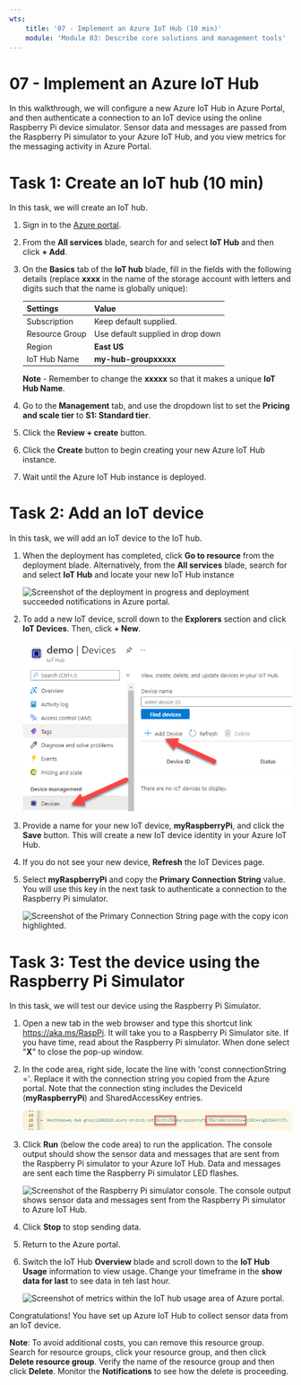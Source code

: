 ```yaml
---
wts:
    title: '07 - Implement an Azure IoT Hub (10 min)'
    module: 'Module 03: Describe core solutions and management tools'
---
```

# 07 - Implement an Azure IoT Hub

In this walkthrough, we will configure a new Azure IoT Hub in Azure Portal, and then authenticate a connection to an IoT device using the online Raspberry Pi device simulator. Sensor data and messages are passed from the Raspberry Pi simulator to your Azure IoT Hub, and you view metrics for the messaging activity in Azure Portal.

# Task 1: Create an IoT hub (10 min)

In this task, we will create an IoT hub. 

1. Sign in to the [Azure portal](https://portal.azure.com).

2. From the **All services** blade, search for and select **IoT Hub** and then click **+ Add**.

3. On the **Basics** tab of the **IoT hub** blade, fill in the fields with the following details (replace **xxxx** in the name of the storage account with letters and digits such that the name is globally unique):

    | Settings | Value |
    |--|--|
    | Subscription | Keep default supplied. |
    | Resource Group | Use default supplied in drop down|
    | Region | **East US** |
    | IoT Hub Name | **my-hub-groupxxxxx** |

    **Note** - Remember to change the **xxxxx** so that it makes a unique **IoT Hub Name**.

4. Go to the **Management** tab, and use the dropdown list to set the **Pricing and scale tier** to **S1: Standard tier**.

5. Click the **Review + create** button.

6. Click the **Create** button to begin creating your new Azure IoT Hub instance.

7. Wait until the Azure IoT Hub instance is deployed. 

# Task 2: Add an IoT device

In this task, we will add an IoT device to the IoT hub. 

1. When the deployment has completed, click **Go to resource** from the deployment blade. Alternatively, from the **All services** blade, search for and select **IoT Hub** and locate your new IoT Hub instance

	![Screenshot of the deployment in progress and deployment succeeded notifications in Azure portal.](../images/0601.png)

2. To add a new IoT device, scroll down to the **Explorers** section and click **IoT Devices**. Then, click **+ New**.

	![Screenshot of the IoT devices pane, highlighted within the IoT hub navigation blade, in Azure portal. The New button is highlighted to illustrate how to add a new IoT device identity to IoT hub.](../images/0602.png)

3. Provide a name for your new IoT device, **myRaspberryPi**, and click the **Save** button. This will create a new IoT device identity in your Azure IoT Hub.

4. If you do not see your new device, **Refresh** the IoT Devices page. 

5. Select **myRaspberryPi** and copy the **Primary Connection String** value. You will use this key in the next task to authenticate a connection to the Raspberry Pi simulator.

	![Screenshot of the Primary Connection String page with the copy icon highlighted.](../images/0603.png)

# Task 3: Test the device using the Raspberry Pi Simulator

In this task, we will test our device using the Raspberry Pi Simulator. 

1. Open a new tab in the web browser and type this shortcut link https://aka.ms/RaspPi. It will take you to a Raspberry Pi Simulator site. If you have time, read about the Raspberry Pi simulator. When done select "**X**" to close the pop-up window.

2. In the code area, right side, locate the line with 'const connectionString ='. Replace it with the connection string you copied from the Azure portal. Note that the connection sting includes the DeviceId (**myRaspberryPi**) and SharedAccessKey entries.

	![Screenshot of the coding area within the Raspberry Pi simulator.](../images/0604.png)

3. Click **Run** (below the code area) to run the application. The console output should show the sensor data and messages that are sent from the Raspberry Pi simulator to your Azure IoT Hub. Data and messages are sent each time the Raspberry Pi simulator LED flashes. 

	![Screenshot of the Raspberry Pi simulator console.  The console output shows sensor data and messages sent from the Raspberry Pi simulator to Azure IoT Hub.](../images/0605.png)

5. Click **Stop** to stop sending data.

6. Return to the Azure portal.

7. Switch the IoT Hub **Overview** blade and scroll down to the **IoT Hub Usage** information to view usage. Change your timeframe in the **show data for last** to see data in teh last hour.

	![Screenshot of metrics within the IoT hub usage area of Azure portal.](../images/0606.png)


Congratulations! You have set up Azure IoT Hub to collect sensor data from an IoT device.

**Note**: To avoid additional costs, you can remove this resource group. Search for resource groups, click your resource group, and then click **Delete resource group**. Verify the name of the resource group and then click **Delete**. Monitor the **Notifications** to see how the delete is proceeding.
